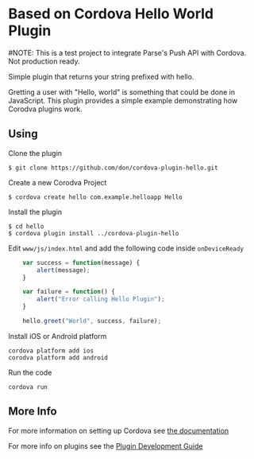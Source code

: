 # Based on Cordova Hello World Plugin

#NOTE: This is a test project to integrate Parse's Push API with Cordova. Not production ready.

Simple plugin that returns your string prefixed with hello.

Gretting a user with "Hello, world" is something that could be done in JavaScript. This plugin provides a simple example demonstrating how Corodva plugins work.

## Using
Clone the plugin

    $ git clone https://github.com/don/cordova-plugin-hello.git

Create a new Corodva Project

    $ cordova create hello com.example.helloapp Hello
    
Install the plugin

    $ cd hello
    $ cordova plugin install ../cordova-plugin-hello
    

Edit `www/js/index.html` and add the following code inside `onDeviceReady`

```js
    var success = function(message) {
        alert(message);
    }

    var failure = function() {
        alert("Error calling Hello Plugin");
    }

    hello.greet("World", success, failure);
```

Install iOS or Android platform

    cordova platform add ios
    corodva platform add android
    
Run the code

    cordova run 

## More Info

For more information on setting up Cordova see [the documentation](http://cordova.apache.org/docs/en/4.0.0/guide_cli_index.md.html#The%20Command-Line%20Interface)

For more info on plugins see the [Plugin Development Guide](http://cordova.apache.org/docs/en/4.0.0/guide_hybrid_plugins_index.md.html#Plugin%20Development%20Guide)
